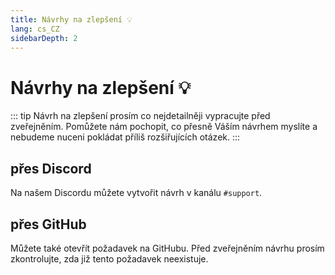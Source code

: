 ```yaml
---
title: Návrhy na zlepšení 💡
lang: cs_CZ
sidebarDepth: 2
---
```


# Návrhy na zlepšení :bulb:
::: tip
Návrh na zlepšení prosím co nejdetailněji vypracujte před zveřejněním. Pomůžete nám pochopit, co přesně Váším návrhem myslíte a nebudeme nuceni pokládat příliš rozšiřujících otázek.
:::

## přes Discord
Na našem <a :href="$themeConfig.variables.discord" target="_blank">Discordu</a> můžete vytvořit návrh v kanálu <a :href="$themeConfig.variables.discord_support" target="_blank">`#support`</a>.

## přes GitHub
Můžete také otevřít požadavek na <a :href="$themeConfig.variables.github + '/issues'" target="_blank">GitHubu</a>. Před zveřejněním návrhu prosím zkontrolujte, zda již tento požadavek neexistuje. 
